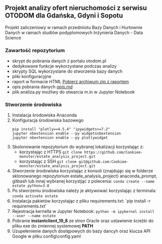 ## Projekt analizy ofert nieruchomości z serwisu OTODOM dla Gdańska, Gdyni i Sopotu

Projekt zaliczeniowy w ramach przedmiotu Bazy Danych i Hurtownie Danych w ramach studiów podyplomowych Inżynieria
 Danych - Data Science
 
### Zawartość repozytorium
- skrypt do pobrania danych z portalu otodom.pl
- dedykowane funkcje wykorzystane podczas analizy
- skrypty SQL wykorzystane do stworzenia bazy danych
- pliki konfiguracyjne
- raport w formacie HTML [Pobierz archiwum zip z raportem](https://github.com/Cookiee-monster/estate_analysis_project/raw/master/notebooks/analiza_raport.zip)
- opis pobrania danych [opis.md](https://github.com/Cookiee-monster/estate_analysis_project/blob/master/Opis.md)
- plik analiza.py możliwy do otwarcia m.in w Jupyter Notebook


### Stworzenie środowiska

1. Instalacja środowiska Anaconda
2. Konfiguracja środowiska bazowego 
    ```
    pip install "plotly==4.5.4" "ipywidgets>=7.2"
    jupyter nbextension enable --py widgetsnbextension
    jupyter nbextension enable --py plotlywidget
    ```
3. Skolonowanie repozytorium do wybranej lokalizacji korzystając z:
    - korzystając z HTTPS `git clone https://github.com/Cookiee-monster/estate_analysis_project.git`
    - korzystając z SSH `git clone git@github.com:Cookiee-monster/estate_analysis_project.git`
4. Stworzenie środowiska korzystając z konsoli (znajdując się w folderze sklonowanego repozytorium
 estate_analysis_project) anaconda_prompt, gitbash lub innej wybranej korzystjąc z polecenia:
`conda create --name estate python=3.8`
5. Po stworzeniu środowiska należy je aktywować korzystając z terminala: `conda activate estate`
6. Instalacja pakietów korzystając z pliku requirements.txt: `pip install -r requirements.txt'
7. Rejestracja kernella w Jupyter Notebook:
`python -m ipykernel install --user --name estate`
8. Pobranie **instantclient_19_8** ze stron Oracle oraz ustawienie ścieżki do pliku exe do zmiennej systemowej **PATH**
9. Uzupełenienie danych dostępowych do bazy dancyh oraz klucza API Google w pliku config\config.yaml

